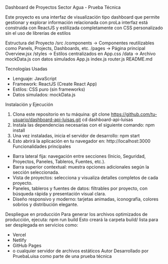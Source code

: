 Dashboard de Proyectos Sector Agua - Prueba Técnica

Este proyecto es una interfaz de visualización tipo dashboard que permite gestionar y explorar información relacionada con proLa interfaz está construida con ReactJS y estilizada completamente con CSS personalizado sin el uso de librerías de estilos 

Estructura del Proyecto
/src
/components → Componentes reutilizables como Panels, Projects, Dashboards, etc.
/pages → Página principal Overview.jsx
/styles → Estilos centralizados en App.css
/data → Archivo mockData.js con datos simulados
App.js
index.js
router.js
README.md


Tecnologías Usadas
- Lenguaje: JavaScript
- Framework: ReactJS (Create React App)
- Estilos: CSS puro (sin frameworks)
- Datos simulados: mockData.js


Instalación y Ejecución
1. Clona este repositorio en tu máquina:
git clone https://github.com/tu-usuario/dashboard-api-luisas.git
cd dashboard-api-luisas
2. Instala las dependencias necesarias con el siguiente comando:
npm install
3. Una vez instaladas, inicia el servidor de desarrollo:
npm start
4. Esto abrirá la aplicación en tu navegador en:
http://localhost:3000
Funcionalidades principales
- Barra lateral fija: navegación entre secciones (Inicio, Seguridad, Proyectos, Paneles, Tableros, Fuentes, etc.).
- Barra superior contextual: muestra opciones adicionales según la sección seleccionada.
- Vista de proyectos: selecciona y visualiza detalles completos de cada proyecto.
- Paneles, tableros y fuentes de datos: filtrables por proyecto, con búsqueda rápida y presentación visual clara.
- Diseño responsivo y moderno: tarjetas animadas, iconografía, colores sobrios y distribución elegante.


Despliegue en producción
Para generar los archivos optimizados de producción, ejecuta:
npm run build
Esto creará la carpeta build/ lista para ser desplegada en servicios como:
- Vercel
- Netlify
- GitHub Pages
- o cualquier servidor de archivos estáticos
Autor
Desarrollado por PruebaLuisa como parte de una prueba técnica